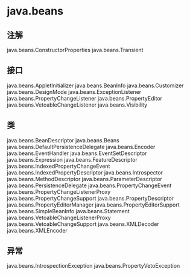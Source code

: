 # java.beans

## 注解

java.beans.ConstructorProperties
java.beans.Transient

## 接口

java.beans.AppletInitializer
java.beans.BeanInfo
java.beans.Customizer
java.beans.DesignMode
java.beans.ExceptionListener
java.beans.PropertyChangeListener
java.beans.PropertyEditor
java.beans.VetoableChangeListener
java.beans.Visibility

## 类

java.beans.BeanDescriptor
java.beans.Beans
java.beans.DefaultPersistenceDelegate
java.beans.Encoder
java.beans.EventHandler
java.beans.EventSetDescriptor
java.beans.Expression
java.beans.FeatureDescriptor
java.beans.IndexedPropertyChangeEvent
java.beans.IndexedPropertyDescriptor
java.beans.Introspector
java.beans.MethodDescriptor
java.beans.ParameterDescriptor
java.beans.PersistenceDelegate
java.beans.PropertyChangeEvent
java.beans.PropertyChangeListenerProxy
java.beans.PropertyChangeSupport
java.beans.PropertyDescriptor
java.beans.PropertyEditorManager
java.beans.PropertyEditorSupport
java.beans.SimpleBeanInfo
java.beans.Statement
java.beans.VetoableChangeListenerProxy
java.beans.VetoableChangeSupport
java.beans.XMLDecoder
java.beans.XMLEncoder

## 异常

java.beans.IntrospectionException
java.beans.PropertyVetoException




